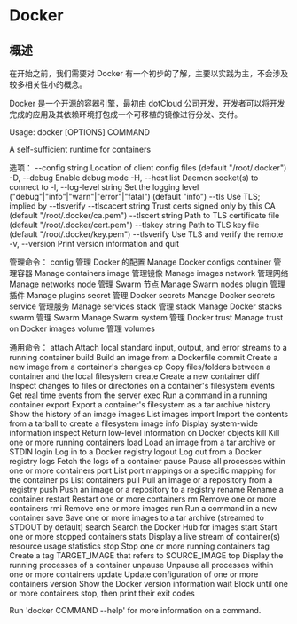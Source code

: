 # Docker

## 概述

在开始之前，我们需要对 Docker 有一个初步的了解，主要以实践为主，不会涉及较多相关性小的概念。

Docker 是一个开源的容器引擎，最初由 dotCloud 公司开发，开发者可以将开发完成的应用及其依赖环境打包成一个可移植的镜像进行分发、交付。


Usage:  docker [OPTIONS] COMMAND

A self-sufficient runtime for containers

选项：
      --config string      Location of client config files (default "/root/.docker")
  -D, --debug              Enable debug mode
  -H, --host list          Daemon socket(s) to connect to
  -l, --log-level string   Set the logging level ("debug"|"info"|"warn"|"error"|"fatal") (default "info")
      --tls                Use TLS; implied by --tlsverify
      --tlscacert string   Trust certs signed only by this CA (default "/root/.docker/ca.pem")
      --tlscert string     Path to TLS certificate file (default "/root/.docker/cert.pem")
      --tlskey string      Path to TLS key file (default "/root/.docker/key.pem")
      --tlsverify          Use TLS and verify the remote
  -v, --version            Print version information and quit

管理命令：
  config      管理 Docker 的配置 Manage Docker configs
  container   管理容器 Manage containers
  image       管理镜像 Manage images
  network     管理网络 Manage networks
  node        管理 Swarm 节点 Manage Swarm nodes
  plugin      管理插件 Manage plugins
  secret      管理 Docker secrets Manage Docker secrets
  service     管理服务 Manage services
  stack       管理 stack Manage Docker stacks
  swarm       管理 Swarm Manage Swarm
  system      管理 Docker
  trust       Manage trust on Docker images
  volume      管理 volumes

通用命令：
  attach      Attach local standard input, output, and error streams to a running container
  build       Build an image from a Dockerfile
  commit      Create a new image from a container's changes
  cp          Copy files/folders between a container and the local filesystem
  create      Create a new container
  diff        Inspect changes to files or directories on a container's filesystem
  events      Get real time events from the server
  exec        Run a command in a running container
  export      Export a container's filesystem as a tar archive
  history     Show the history of an image
  images      List images
  import      Import the contents from a tarball to create a filesystem image
  info        Display system-wide information
  inspect     Return low-level information on Docker objects
  kill        Kill one or more running containers
  load        Load an image from a tar archive or STDIN
  login       Log in to a Docker registry
  logout      Log out from a Docker registry
  logs        Fetch the logs of a container
  pause       Pause all processes within one or more containers
  port        List port mappings or a specific mapping for the container
  ps          List containers
  pull        Pull an image or a repository from a registry
  push        Push an image or a repository to a registry
  rename      Rename a container
  restart     Restart one or more containers
  rm          Remove one or more containers
  rmi         Remove one or more images
  run         Run a command in a new container
  save        Save one or more images to a tar archive (streamed to STDOUT by default)
  search      Search the Docker Hub for images
  start       Start one or more stopped containers
  stats       Display a live stream of container(s) resource usage statistics
  stop        Stop one or more running containers
  tag         Create a tag TARGET_IMAGE that refers to SOURCE_IMAGE
  top         Display the running processes of a container
  unpause     Unpause all processes within one or more containers
  update      Update configuration of one or more containers
  version     Show the Docker version information
  wait        Block until one or more containers stop, then print their exit codes

Run 'docker COMMAND --help' for more information on a command.
